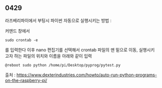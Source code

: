 ## 0429

라즈베리파이에서 부팅시 파이썬 자동으로 실행시키는 방법 :

커맨드 창에서

```
sudo crontab -e
```
를 입력한다 이후 nano 편집기를 선택해서 crontab 파일의 맨 밑으로 이동, 실행시키고자 하는 파일의 위치와 이름을 아래와 같이 입력

```
@reboot sudo python /home/pi/Desktop/pyprog/pytest.py
```

출처 : https://www.dexterindustries.com/howto/auto-run-python-programs-on-the-raspberry-pi/
